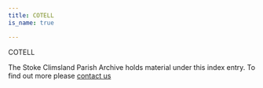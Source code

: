 ```yaml
---
title: COTELL
is_name: true

---
```


COTELL


The Stoke Climsland Parish Archive holds material under this index entry. To find out more please [contact us](/contact/)

